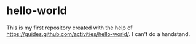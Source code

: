# hello-world
This is my first repository created with the help of https://guides.github.com/activities/hello-world/. 
I can't do a handstand.
